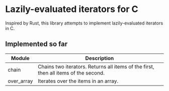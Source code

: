 # Lazily-evaluated iterators for C

Inspired by Rust, this library attempts to implement lazily-evaluated iterators
in C.

## Implemented so far

| Module | Description |
| ---    | ---         |
| chain  | Chains two iterators. Returns all items of the first, then all items of the second. |
| over_array | Iterates over the items in an array. |
